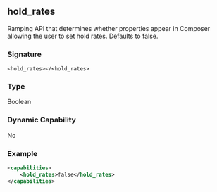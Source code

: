 ## hold\_rates

Ramping API that determines whether properties appear in Composer allowing the user to set hold rates. Defaults to false.


### Signature

`<hold_rates></<hold_rates>`


### Type

Boolean


### Dynamic Capability

No


### Example

```xml
<capabilities>
    <hold_rates>false</hold_rates>
</capabilities>
```

